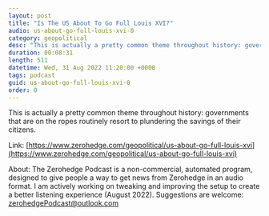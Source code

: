 ```yaml
---
layout: post
title: "Is The US About To Go Full Louis XVI?"
audio: us-about-go-full-louis-xvi-0
category: geopolitical
desc: "This is actually a pretty common theme throughout history: governments that are on the ropes routinely resort to plundering the savings of their citizens."
duration: 00:08:31
length: 511
datetime: Wed, 31 Aug 2022 11:20:00 +0000
tags: podcast
guid: us-about-go-full-louis-xvi-0
order: 0
---
```

This is actually a pretty common theme throughout history: governments that are on the ropes routinely resort to plundering the savings of their citizens.

Link: [https://www.zerohedge.com/geopolitical/us-about-go-full-louis-xvi](https://www.zerohedge.com/geopolitical/us-about-go-full-louis-xvi)

About: The Zerohedge Podcast is a non-commercial, automated program, designed to give people a way to get news from Zerohedge in an audio format.  I am actively working on tweaking and improving the setup to create a better listening experience (August 2022).  Suggestions are welcome: [zerohedgePodcast@outlook.com](mailto:zerohedgePodcast@outlook.com)